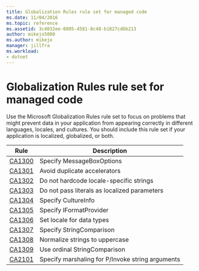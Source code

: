 ```yaml
---
title: Globalization Rules rule set for managed code
ms.date: 11/04/2016
ms.topic: reference
ms.assetid: 3c4032ee-0805-4581-8c48-b1827cd6b213
author: mikejo5000
ms.author: mikejo
manager: jillfra
ms.workload:
- dotnet
---
```

# Globalization Rules rule set for managed code

Use the Microsoft Globalization Rules rule set to focus on problems that might prevent data in your application from appearing correctly in different languages, locales, and cultures. You should include this rule set if your application is localized, globalized, or both.

|Rule|Description|
|----------|-----------------|
|[CA1300](../code-quality/ca1300.md)|Specify MessageBoxOptions|
|[CA1301](../code-quality/ca1301.md)|Avoid duplicate accelerators|
|[CA1302](../code-quality/ca1302.md)|Do not hardcode locale-specific strings|
|[CA1303](../code-quality/ca1303.md)|Do not pass literals as localized parameters|
|[CA1304](../code-quality/ca1304.md)|Specify CultureInfo|
|[CA1305](../code-quality/ca1305.md)|Specify IFormatProvider|
|[CA1306](../code-quality/ca1306.md)|Set locale for data types|
|[CA1307](../code-quality/ca1307.md)|Specify StringComparison|
|[CA1308](../code-quality/ca1308.md)|Normalize strings to uppercase|
|[CA1309](../code-quality/ca1309.md)|Use ordinal StringComparison|
|[CA2101](../code-quality/ca2101.md)|Specify marshaling for P/Invoke string arguments|
